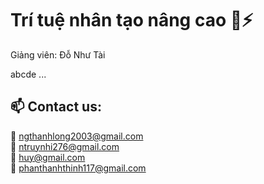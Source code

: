 # Trí tuệ nhân tạo nâng cao 🦾⚡️
Giảng viên: Đỗ Như Tài


abcde ...


## 📫 Contact us:
📧 <a href="#"> ngthanhlong2003@gmail.com </a> </br>
📧 <a href="#"> ntruynhi276@gmail.com </a> </br>
📧 <a href="#"> huy@gmail.com </a> </br>
📧 <a href="#"> phanthanhthinh117@gmail.com </a> </br>
